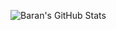 ![Baran's GitHub Stats](https://github-readme-stats.vercel.app/api?username=baranwang&count_private=true&show_icons=true)
